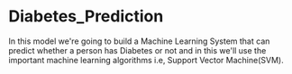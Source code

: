 # Diabetes_Prediction
In this model we're going to build a Machine Learning System that can predict whether a person has Diabetes or not and in this we'll use the important machine learning algorithms i.e, Support Vector Machine(SVM).
